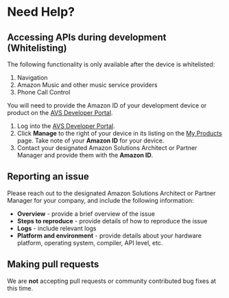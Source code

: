 # Need Help?

## Accessing APIs during development (Whitelisting)<a id="whitlisting"></a>

The following functionality is only available after the device is whitelisted:

1. Navigation
2. Amazon Music and other music service providers
3. Phone Call Control

You will need to provide the Amazon ID of your development device or product on the [AVS Developer Portal](https://developer.amazon.com/avs/home.html#/avs/home).

1. Log into the [AVS Developer Portal](https://developer.amazon.com/avs/home.html#/avs/home).
2. Click **Manage** to the right of your device in its listing on the [My Products](https://developer.amazon.com/avs/home.html#/avs/home) page. Take note of your **Amazon ID** for your device.
3. Contact your designated Amazon Solutions Architect or Partner Manager and provide them with the **Amazon ID**.

## Reporting an issue<a id="reportinganissue"></a>

Please reach out to the designated Amazon Solutions Architect or Partner Manager for your company, and include the following information:

* **Overview** - provide a brief overview of the issue
* **Steps to reproduce** - provide details of how to reproduce the issue
* **Logs** - include relevant logs
* **Platform and environment** - provide details about your hardware platform, operating system, compiler, API level, etc.

## Making pull requests<a id="pullrequests"></a>

We are **not** accepting pull requests or community contributed bug fixes at this time.
